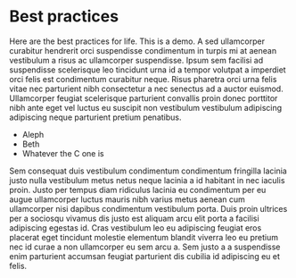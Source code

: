 # Best practices
Here are the best practices for life. This is a demo. A sed ullamcorper curabitur hendrerit orci suspendisse condimentum in turpis mi at aenean vestibulum a risus ac ullamcorper suspendisse. Ipsum sem facilisi ad suspendisse scelerisque leo tincidunt urna id a tempor volutpat a imperdiet orci felis est condimentum curabitur neque. Risus pharetra orci urna felis vitae nec parturient nibh consectetur a nec senectus ad a auctor euismod. Ullamcorper feugiat scelerisque parturient convallis proin donec porttitor nibh ante eget vel luctus eu suscipit non vestibulum vestibulum adipiscing adipiscing neque parturient pretium penatibus.

- Aleph
- Beth
- Whatever the C one is

Sem consequat duis vestibulum condimentum condimentum fringilla lacinia justo nulla vestibulum metus netus neque lacinia a id habitant in nec iaculis proin. Justo per tempus diam ridiculus lacinia eu condimentum per eu augue ullamcorper luctus mauris nibh varius metus aenean cum ullamcorper nisi dapibus condimentum vestibulum porta. Duis proin ultrices per a sociosqu vivamus dis justo est aliquam arcu elit porta a facilisi adipiscing egestas id. Cras vestibulum leo eu adipiscing feugiat eros placerat eget tincidunt molestie elementum blandit viverra leo eu pretium nec id curae a non ullamcorper eu sem arcu a. Sem justo a a suspendisse enim parturient accumsan feugiat parturient dis cubilia id adipiscing eu et felis. 

